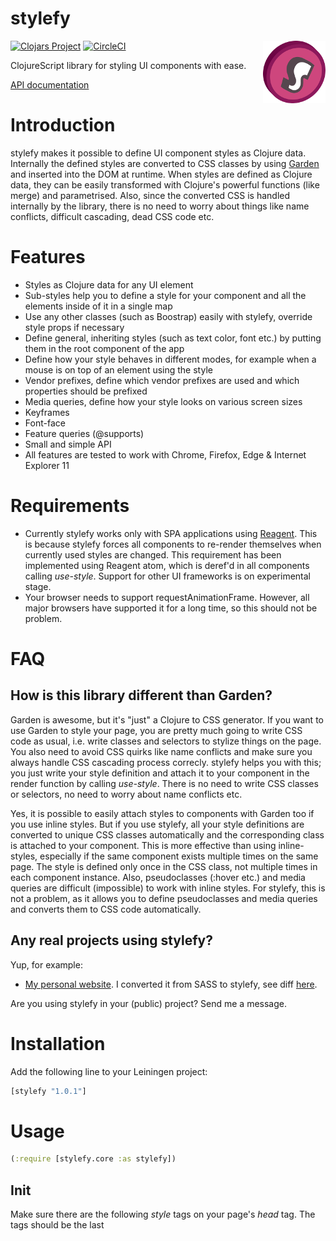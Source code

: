 # stylefy

<img src="stylefy_logo_small.png" alt="" style="width: 100px; float: right;"/>

[![Clojars Project](https://img.shields.io/clojars/v/stylefy.svg)](https://clojars.org/stylefy)
[![CircleCI](https://circleci.com/gh/Jarzka/stylefy.svg?style=svg)](https://circleci.com/gh/Jarzka/stylefy)

ClojureScript library for styling UI components with ease.

[API documentation](https://jarzka.github.io/stylefy/doc)

# Introduction

stylefy makes it possible to define UI component styles as Clojure data. Internally the defined styles are converted to CSS classes by using [Garden](https://github.com/noprompt/garden) and inserted into the DOM at runtime. When styles are defined as Clojure data, they can be easily transformed with Clojure's powerful functions (like merge) and parametrised. Also, since the converted CSS is handled internally by the library, there is no need to worry about things like name conflicts, difficult cascading, dead CSS code etc.

# Features

- Styles as Clojure data for any UI element
- Sub-styles help you to define a style for your component and all the elements inside of it in a single map
- Use any other classes (such as Boostrap) easily with stylefy, override style props if necessary
- Define general, inheriting styles (such as text color, font etc.) by putting them in the root component of the app
- Define how your style behaves in different modes, for example when a mouse is on top of an element using the style
- Vendor prefixes, define which vendor prefixes are used and which properties should be prefixed
- Media queries, define how your style looks on various screen sizes
- Keyframes
- Font-face
- Feature queries (@supports)
- Small and simple API
- All features are tested to work with Chrome, Firefox, Edge & Internet Explorer 11

# Requirements

- Currently stylefy works only with SPA applications using [Reagent](https://github.com/reagent-project/reagent). This is because stylefy forces all components to re-render themselves when currently used styles are changed. This requirement has been implemented using Reagent atom, which is deref'd in all components calling *use-style*. Support for other UI frameworks is on experimental stage.
- Your browser needs to support requestAnimationFrame. However, all major browsers have supported it for a long time, so this should not be problem.

# FAQ

## How is this library different than Garden?

Garden is awesome, but it's "just" a Clojure to CSS generator. If you want to use Garden to style your page, you are pretty much going to write CSS code as usual, i.e. write classes and selectors to stylize things on the page. You also need to avoid CSS quirks like name conflicts and make sure you always handle CSS cascading process correcly. stylefy helps you with this; you just write your style definition and attach it to your component in the render function by calling *use-style*. There is no need to write CSS classes or selectors, no need to worry about name conflicts etc.

Yes, it is possible to easily attach styles to components with Garden too if you use inline styles. But if you use stylefy, all your style definitions are converted to unique CSS classes automatically and the corresponding class is attached to your component. This is more effective than using inline-styles, especially if the same component exists multiple times on the same page. The style is defined only once in the CSS class, not multiple times in each component instance. Also, pseudoclasses (:hover etc.) and media queries are difficult (impossible) to work with inline styles. For stylefy, this is not a problem, as it allows you to define pseudoclasses and media queries and converts them to CSS code automatically.

## Any real projects using stylefy?

Yup, for example:
- [My personal website](https://github.com/Jarzka/Voimala.org). I converted it from SASS to stylefy, see diff [here](https://github.com/Jarzka/Voimala.org/compare/ac776c50d2b6e61786c7771efaf397a5fe28557e...d9d547f25b6bfbe375c501ac09a387a1060a5eef).

Are you using stylefy in your (public) project? Send me a message.

# Installation

Add the following line to your Leiningen project:

```clj
[stylefy "1.0.1"]
```

# Usage

```clj
(:require [stylefy.core :as stylefy])
```

## Init

Make sure there are the following *style* tags on your page's *head* tag. The tags should be the last <style> tags in the header.

The first tag is going to contain CSS definitions that are not going to change (font-face, keyframes etc.). The second will contain class definitions that are added into the DOM on-demand when components need them.

```html
<style id="_stylefy-constant-styles_"></style>
<style id="_stylefy-styles_"></style>
```

Then, call *stylefy/init* once when your application starts:

```clojure
(stylefy/init)
```

## Creating & using styles

Create a style as a normal Clojure map:

```clojure
(def button-style {:padding "25px"
                   :background-color "#BBBBBB"
                   :border "1px solid black"})
```

To use it in a component, use the *use-style* function:

```clojure
(defn- button [text]
  [:div (use-style button-style)
    text])
```

Calling use-style asks stylefy to save the style (if it has not been saved already) and add it into the DOM as CSS class as soon as possible. The return value is a map pointing to the created class, and the given style properties as inline style. Inline style is needed until the CSS code has been generated and inserted into the DOM. When the DOM is ready, the component is forced to re-render itself and use only class definition.

If the style contains some specific definitions that cannot be present as inline style (some specific modes or media queries), the component is going to be hidden for a small amount of time until the CSS style is added into the DOM. The styles can also be added into the DOM beforehand by calling *prepare-styles*. Calling this function on :component-will-mount makes sure the styles are completely ready to be used when the component needs them.

```clojure
(r/create-class
  {:component-will-mount #(stylefy/prepare-styles [style1 style2 style3])
   :render (fn []
             [:div (use-style style1)
               [:div (use-style style2)]
               [:div (use-style style3)]])})
```

It's good to keep in mind that most of the time *prepare-styles* is not needed but calling *use-style* should be enough.

## Combine & parametrise styles

Combine or parametrise styles however you like:

```clojure
(def primary-button (merge generic-button {:background-color "rgb(88, 121, 193)"}))
                                  
(defn button-style [background-color]
  (merge generic-button {:background-color background-color}))
```

## Modes

Define how your style looks in different modes, such as when mouse is on top of an element using the style:

```clojure
(def simple-element {:background-color "rgb(88, 121, 193)"
                     ::stylefy/mode {:hover {:background-color "rgb(98, 131, 213)"}}})
```

stylefy modes are pretty much the same thing as pseudoclasses in CSS and they simply create a new "class:mode" selector for you style. The reason for not using the name pseudoclass is completely self-willed; I think "pseudoclass" simply means nothing, when "mode" is a little bit more informative what CSS pseudoclasses are supposed to do.

## Sub-styles

Define a style for your component and all the elements inside of it in a single map:

```clojure
(def list-container-style (merge generic-container
                                 {::stylefy/sub-styles {:list {:margin-top "1em"}
                                                        :list-item {:color "black"}}}))

(defn list-in-container []
  [:div (use-style list-container-style)
   [:ul (use-sub-style list-container-style :list)
    [:li (use-sub-style list-container-style :list-item) "List element 1"]
    [:li (use-sub-style list-container-style :list-item) "List element 2"]
    [:li (use-sub-style list-container-style :list-item) "List element 3"]]])
```

Another version using deeper sub-style nesting:

```clojure
(def list-container-style (merge generic-container
                                 {::stylefy/sub-styles
                                   {:list {:margin-top "1em"
                                           ::stylefy/sub-styles {:item {:color "black"}}}}}))

(defn list-in-container []
  [:div (use-style list-container-style)
   [:ul (use-sub-style list-container-style :list)
    [:li (use-style (sub-style list-container-style :list :item)) "List element 1"]
    [:li (use-style (sub-style list-container-style :list :item)) "List element 2"]
    [:li (use-style (sub-style list-container-style :list :item)) "List element 3"]]])
```

Sub-styles are nothing special, they are supposed to contain the same contents as the main style map. ::sub-styles helps you to define styles that are closely related to the main style map but do not deserve their own 'def'.

## Vendor prefixes

Supported in the same way as Garden supports them:

```clojure
(def button {:border "1px solid black"
             :background-color "#888888"
             :border-radius "5px"
             :color "white"
             :text-align :center
             :padding "5px"
             :width "150px"
             :height "38px"
             ::stylefy/vendors ["webkit" "moz" "o"]
             ::stylefy/auto-prefix #{:border-radius}})
```

When using this style, a CSS class generated in which border-radius is prefixed with the given values (webkit, moz and o).

## Feature queries

Define how your style looks when certain CSS features are supported by the browser:


You can use modes, media queries, and vendor prefixes inside feature query style map.


## 3rd party classes

Use 3rd party classes along with stylefy definitions:

```clojure
(defn- bs-navbar-item [index index-atom text]
  [:li (merge (use-style styles/clickable
                         (when (= @index-atom index)
                           ;; Call ::with-classes to add additional classes
                           {::stylefy/with-classes ["active"]}))
              {:role "presentation"
               :on-click #(reset! index-atom index)})
   [:a text]])

(defn- bs-navbar []
  (let [active-index (r/atom 0)]
    (fn []
      ;; Additional classes can also be attached in the name of the element,
      ;; just like in Reagent.
      [:ul.nav.nav-pills (use-style styles/boostrap-navbar-overrides)
       [bs-navbar-item 0 active-index "One"]
       [bs-navbar-item 1 active-index "Two"]
       [bs-navbar-item 2 active-index "Three"]
       [bs-navbar-item 3 active-index "Four"]])))
```

## Font-face

Call *stylefy/font-face* and the given font-face is added into the DOM as CSS code.

```clojure
(stylefy/font-face {:font-family "open_sans"
                    :src "url('../fonts/OpenSans-Regular-webfont.woff') format('woff')"
                    :font-weight "normal"
                    :font-style "normal"})
```


## Keyframes

Call *stylefy/keyframes* and the given keyframes are added into the DOM as CSS code.

```clojure
(stylefy/keyframes "simple-animation"
                   [:from
                    {:background-color "red"}]
                   [:to
                    {:background-color "blue"}])
                    
(def animated-box (merge simple-box
                         {:animation-name "simple-animation"
                          :animation-duration "3s"
                          :animation-iteration-count "infinite"}))
```

## Custom class names

As has been told, stylefy converts style definition to unique CSS classes automatically and there is no need to worry about class names. It can, however, be useful to be able to generate custom named classes for example when working with 3rd party libraries / frameworks. For this purpose, call *stylefy/class*:

```clojure
;; This generates a CSS class with the name "background-transition" and adds it into the DOM.
(stylefy/class "background-transition"
               {:transition "background-color 1s"})
          
;; Use the generated class in a component like any other class
[:div.background-transition]
```

## Units and colors

You can use Garden's [Unit](https://github.com/noprompt/garden/wiki/Units-%26-Arithmetic) and [Color](https://github.com/noprompt/garden/wiki/Color) helpers with stylefy.

## More examples

More examples available here: https://github.com/Jarzka/stylefy/tree/master/examples/src/stylefy/examples

# Changelog

Here: https://github.com/Jarzka/stylefy/releases

# More cool stuff

- Need to namespace or unnamespace keywords in a map? Checkout my other library: [namespacefy](https://github.com/Jarzka/namespacefy)
- If you also want to present SQL queries as Clojure data, checkout [specql](https://github.com/tatut/specql)
